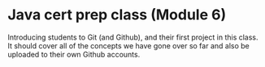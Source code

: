# Java cert prep class (Module 6)

Introducing students to Git (and Github), and their first project in this
class. It should cover all of the concepts we have gone over so far and also be
uploaded to their own Github accounts.
